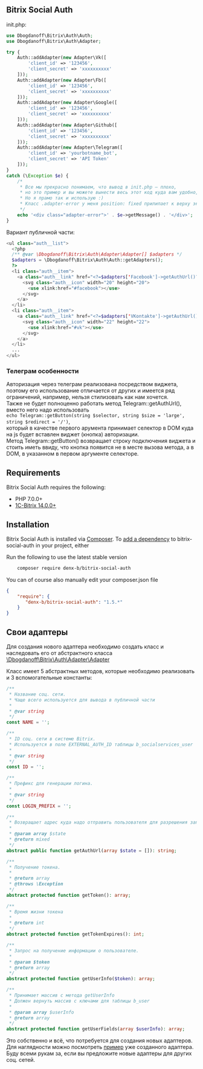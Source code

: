 ﻿## Bitrix Social Auth

init.php:
```php
use Dbogdanoff\Bitrix\Auth\Auth;
use Dbogdanoff\Bitrix\Auth\Adapter;

try {
    Auth::addAdapter(new Adapter\Vk([
        'client_id' => '123456',
        'client_secret' => 'xxxxxxxxxx'
    ]));
    Auth::addAdapter(new Adapter\Fb([
        'client_id' => '123456',
        'client_secret' => 'xxxxxxxxxx'
    ]));
    Auth::addAdapter(new Adapter\Google([
        'client_id' => '123456',
        'client_secret' => 'xxxxxxxxxx'
    ]));
    Auth::addAdapter(new Adapter\Github([
        'client_id' => '123456',
        'client_secret' => 'xxxxxxxxxx'
    ]));
    Auth::addAdapter(new Adapter\Telegram([
        'client_id' => 'yourbotname_bot',
        'client_secret' => 'API Token'
    ]));
}
catch (\Exception $e) {
    /*
     * Все мы прекрасно понимаем, что вывод в init.php – плохо, 
     * но это пример и вы можете вынести весь этот код куда вам удобно, например в компонент
     * Но я прамо так и использую :) 
     * Класс .adapter-error у меня position: fixed прилипает к верху экрана
     */
    echo '<div class="adapter-error">' . $e->getMessage() . '</div>';
}
```

Вариант публичной части:
```php
<ul class="auth__list">
  <?php
  /** @var \Dbogdanoff\Bitrix\Auth\Adapter\Adapter[] $adapters */
  $adapters = \Dbogdanoff\Bitrix\Auth\Auth::getAdapters();
  ?>
  <li class="auth__item">
    <a class="auth__link" href="<?=$adapters['Facebook']->getAuthUrl()?>">
      <svg class="auth__icon" width="20" height="20">
        <use xlink:href="#facebook"></use>
      </svg>
    </a>
  </li>
  <li class="auth__item">
    <a class="auth__link" href="<?=$adapters['VKontakte']->getAuthUrl()?>">
      <svg class="auth__icon" width="22" height="22">
        <use xlink:href="#vk"></use>
      </svg>
    </a>
  </li>
  ...
</ul>
```

### Телеграм особенности
Авторизация через телеграм реализована посредством виджета, поэтому его использование отличается от других и имеется ряд ограничений, например, нельзя стилизовать как нам хочется.\
Также не будет полноценно работать метод Telegram::getAuthUrl(), вместо него надо использовать\
`echo Telegram::getButton(string $selector, string $size = 'large', string $redirect = '/')`,\
который в качестве первого арумента принимает селектор в DOM куда на js будет вставлен виджет (кнопка) авторизации.\
Метод Telegram::getButton() возвращает строку подключения виджета и стоить иметь ввиду, что кнопка появится не в месте вызова метода, а в DOM, в указанном в первом аргументе селекторе.

## Requirements

Bitrix Social Auth requires the following:

- PHP 7.0.0+
- [1C-Bitrix 14.0.0+](https://www.1c-bitrix.ru/)

## Installation

Bitrix Social Auth is installed via [Composer](https://getcomposer.org/).
To [add a dependency](https://getcomposer.org/doc/04-schema.md#package-links>) to bitrix-social-auth in your project, either

Run the following to use the latest stable version
```sh
    composer require denx-b/bitrix-social-auth
```

You can of course also manually edit your composer.json file
```json
{
    "require": {
       "denx-b/bitrix-social-auth": "1.5.*"
    }
}
```

## Свои адаптеры

Для создания нового адаптера необходимо создать класс и наследовать его от абстрактного класса [\Dbogdanoff\Bitrix\Auth\Adapter\Adapter](https://github.com/denx-b/bitrix-social-auth/blob/master/src/Bitrix/Auth/Adapter/Adapter.php)

Класс имеет 5 абстрактных методов, которые необходимо реализовать и 3 вспомогательные константы:
```php
/**
 * Название соц. сети.
 * Чаще всего используется для вывода в публичной части
 *
 * @var string
 */
const NAME = '';

/**
 * ID соц. сети в системе Bitrix.
 * Используется в поле EXTERNAL_AUTH_ID таблицы b_socialservices_user
 *
 * @var string
 */
const ID = '';

/**
 * Префикс для генерации логина.
 *
 * @var string
 */
const LOGIN_PREFIX = '';

/**
 * Возвращает адрес куда надо отправить пользователя для разрешения запрошенных прав.
 *
 * @param array $state
 * @return mixed
 */
abstract public function getAuthUrl(array $state = []): string;

/**
 * Получение токена.
 *
 * @return array
 * @throws \Exception
 */
abstract protected function getToken(): array;

/**
 * Время жизни токена
 *
 * @return int
 */
abstract protected function getTokenExpires(): int;

/**
 * Запрос на получение информации о пользователе.
 *
 * @param $token
 * @return array
 */
abstract protected function getUserInfo($token): array;

/**
 * Принимает массив с метода getUserInfo
 * Должен вернуть массив с ключами для таблицы b_user
 *
 * @param array $userInfo
 * @return array
 */
abstract protected function getUserFields(array $userInfo): array;
```

Это собственно и всё, что потребуется для создания новых адаптеров. \
Для наглядности можно посмотреть [пример](https://github.com/denx-b/bitrix-social-auth/blob/master/src/Bitrix/Auth/Adapter/Google.php) уже созданного адаптера.\
Буду всеми рукам за, если вы предложите новые адаптеры для других соц. сетей.
